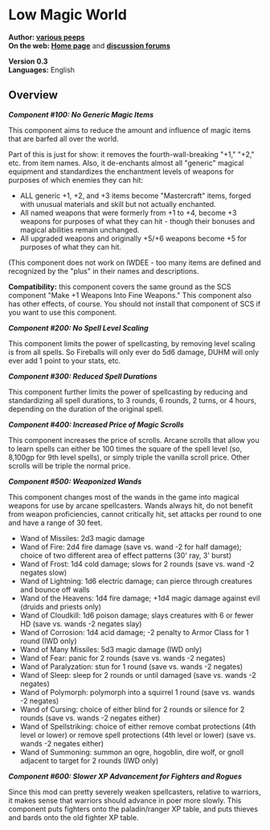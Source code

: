 <!DOCTYPE html PUBLIC "-//W3C//DTD XHTML 1.0 Strict//EN" "http://www.w3.org/TR/xhtml1/DTD/xhtml1-strict.dtd">
<html xmlns="http://www.w3.org/1999/xhtml" lang="en" xml:lang="en">
<head>
<title>Low Magic World</title>
<meta http-equiv="Content-Type" content="text/html; charset=iso-8859-1" />
<link rel="stylesheet" href="style/g3readme_cam.css" type="text/css" />
<link href="style/g3icon.ico" rel="icon" type="image/bmp" />
</head>
<body>
<h1>Low Magic World</h1>
<div class="section">
  <p><strong>Author: <a href="http://forums.gibberlings3.net/index.php?showuser=6306">various peeps</a><br />
    On the web: <a href="https://github.com/UnearthedArcana/Low_Magic">Home page</a></strong> and <strong><a href="https://forums.beamdog.com/categories/general-modding">discussion forums</a></strong></p>
  <p><strong> Version 0.3 </strong><br />
    <strong> Languages:</strong> English<br />
</div>
<h2>Overview</h2>
<div class="section">
    <p><b><i>Component #100: No Generic Magic Items</i></b></p>
    <p>This component aims to reduce the amount and influence of magic items that are barfed all over the world.</p>
    <p>Part of this is just for show: it removes the fourth-wall-breaking "+1," "+2," etc. from item names.  Also, it de-enchants almost all "generic" magical equipment and standardizes the enchantment levels of weapons for purposes of which enemies they can hit:</p>
    <ul>
      <li> ALL generic +1, +2, and +3 items become "Mastercraft" items, forged with unusual materials and skill but not actually enchanted.</li>
      <li> All named weapons that were formerly from +1 to +4, become +3 weapons for purposes of what they can hit - though their bonuses and magical abilities remain unchanged.</li>
      <li> All upgraded weapons and originally +5/+6 weapons become +5 for purposes of what they can hit.</li>
    </ul>
    <p>(This component does not work on IWDEE - too many items are defined and recognized by the "plus" in their names and descriptions.</p>
    <p><b>Compatibility:</b> this component covers the same ground as the SCS component "Make +1 Weapons Into Fine Weapons." This component also has other effects, of course. You should not install that component of SCS if you want to use this component.</p>
</div>
<div class="section">
    <p><b><i>Component #200: No Spell Level Scaling</i></b></p>
    <p>This component limits the power of spellcasting, by removing level scaling is from all spells.  So Fireballs will only ever do 5d6 damage, DUHM will only ever add 1 point to your stats, etc.</p>
</div>
<div class="section">
    <p><b><i>Component #300: Reduced Spell Durations</i></b></p>
    <p>This component further limits the power of spellcasting by reducing and standardizing all spell durations, to 3 rounds, 6 rounds, 2 turns, or 4 hours, depending on the duration of the original spell.</p>
</div>
<div class="section">
    <p><b><i>Component #400: Increased Price of Magic Scrolls</i></b></p>
    <p>This component increases the price of scrolls.  Arcane scrolls that allow you to learn spells can either be 100 times the square of the spell level (so, 8,100gp for 9th level spells), or simply triple the vanilla scroll price.  Other scrolls will be triple the normal price.</p>
</div>
<div class="section">
    <p><b><i>Component #500: Weaponized Wands</i></b></p>
    <p>This component changes most of the wands in the game into magical weapons for use by arcane spellcasters. Wands always hit, do not benefit from weapon proficiencies, cannot critically hit, set attacks per round to one and have a range of 30 feet. 
    <ul>
      <li> Wand of Missiles: 2d3 magic damage </li>
      <li> Wand of Fire: 2d4 fire damage (save vs. wand -2 for half damage); choice of two different area of effect patterns (30' ray, 3' burst) </li>
      <li> Wand of Frost: 1d4 cold damage; slows for 2 rounds (save vs. wand -2 negates slow) </li>
      <li> Wand of Lightning: 1d6 electric damage; can pierce through creatures and bounce off walls </li> 
      <li> Wand of the Heavens: 1d4 fire damage; +1d4 magic damage against evil (druids and priests only) </li> 
      <li> Wand of Cloudkill: 1d6 poison damage; slays creatures with 6 or fewer HD (save vs. wands -2 negates slay) </li> 
      <li> Wand of Corrosion: 1d4 acid damage; -2 penalty to Armor Class for 1 round (IWD only) </li> 
      <li> Wand of Many Missiles: 5d3 magic damage (IWD only) </li> 
      <li> Wand of Fear: panic for 2 rounds (save vs. wands -2 negates) </li> 
      <li> Wand of Paralyzation: stun for 1 round (save vs. wands -2 negates) </li> 
      <li> Wand of Sleep: sleep for 2 rounds or until damaged (save vs. wands -2 negates) </li> 
      <li> Wand of Polymorph: polymorph into a squirrel 1 round (save vs. wands -2 negates) </li> 
      <li> Wand of Cursing: choice of either blind for 2 rounds or silence for 2 rounds (save vs. wands -2 negates either) </li> 
      <li> Wand of Spellstriking: choice of either remove combat protections (4th level or lower) or remove spell protections (4th level or lower) (save vs. wands -2 negates either) </li> 
      <li> Wand of Summoning: summon an ogre, hogoblin, dire wolf, or gnoll adjacent to target for 2 rounds (IWD only) </li> 
    </ul>
    </p>
</div>
<div class="section">
    <p><b><i>Component #600: Slower XP Advancement for Fighters and Rogues</i></b></p>
    <p>Since this mod can pretty severely weaken spellcasters, relative to warriors, it makes sense that warriors should advance in poer more slowly.  This component puts fighters onto the paladin/ranger XP table, and puts thieves and bards onto the old fighter XP table.</p>
</div>
</body>
</html>
